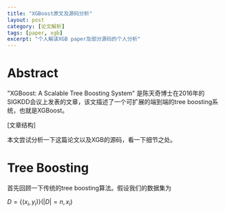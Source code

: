 ```yaml
---
title: "XGBoost原文及源码分析"
layout: post
category: [论文解析]
tags: [paper, xgb]
excerpt: "个人解读XGB paper及部分源码的个人分析"
---
```


# Abstract

"XGBoost: A Scalable Tree Boosting System" 是陈天奇博士在2016年的SIGKDD会议上发表的文章，该文描述了一个可扩展的端到端的tree boosting系统，也就是XGBoost。

[文章结构]

本文尝试分析一下这篇论文以及XGB的源码，看一下细节之处。

# Tree Boosting

首先回顾一下传统的tree boosting算法。假设我们的数据集为

$D = \{(x_i, y_i)\} (|D| = n, x_i )​$

